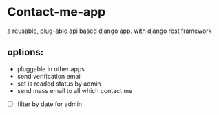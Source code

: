 # Contact-me-app
a reusable, plug-able api based django app. with django rest framework
## options:
* pluggable in other apps
* send verification email
* set is readed status by admin
* send mass email to all which contact me
* [ ] filter by date for admin